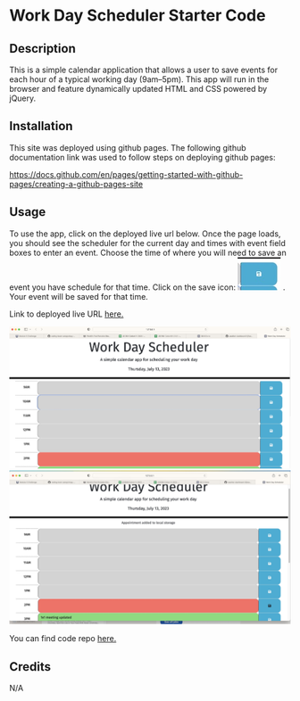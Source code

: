 # Work Day Scheduler Starter Code
## Description

This is a simple calendar application that allows a user to save events for each hour of a typical working day (9am–5pm). This app will run in the browser and feature dynamically updated HTML and CSS powered by jQuery.

## Installation

This site was deployed using github pages. 
The following github documentation link was used to follow steps on deploying github pages: 

https://docs.github.com/en/pages/getting-started-with-github-pages/creating-a-github-pages-site

## Usage
To use the app, click on the deployed live url below. Once the page loads, you should see the scheduler for the current day and times with event field boxes to enter an event. Choose the time of where you will need to save an event you have schedule for that time. Click on the save icon: ![Alt text]("./../Assets/saveButton.jpg) . Your event will be saved for that time.

Link to deployed live URL [here.](https://grosario1.github.io/gr-work-day-scheduler/)

![Alt text]("/../Assets/work-day-scheduler-img1.jpg)
![Alt text]("/../Assets/work-day-scheduler-img2.jpg)


You can find code repo [here.](https://github.com/grosario1/gr-work-day-scheduler)

## Credits

N/A
